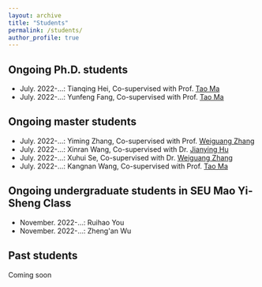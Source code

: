 ```yaml
---
layout: archive
title: "Students"
permalink: /students/
author_profile: true
---
```


## <a id="on_going_phd"/>**Ongoing Ph.D. students**
*  July. 2022-...: Tianqing Hei, Co-supervised with Prof. [Tao Ma](https://tc.seu.edu.cn/2019/1022/c25722a291984/page.htm)
*  July. 2022-...: Yunfeng Fang, Co-supervised with Prof. [Tao Ma](https://tc.seu.edu.cn/2019/1022/c25722a291984/page.htm)

## <a id="on_going_master"/>**Ongoing master students**
*  July. 2022-...: Yiming Zhang, Co-supervised with Prof. [Weiguang Zhang](https://tc.seu.edu.cn/2021/0712/c25722a377738/page.htm)
*  July. 2022-...: Xinran Wang, Co-supervised with Dr. [Jianying Hu](https://tc.seu.edu.cn/2019/1025/c25722a292592/page.htm)
*  July. 2022-...: Xuhui Se, Co-supervised with Dr. [Weiguang Zhang](https://tc.seu.edu.cn/2021/0712/c25722a377738/page.htm)
*  July. 2022-...: Kangnan Wang, Co-supervised with Prof. [Tao Ma](https://tc.seu.edu.cn/2019/1022/c25722a291984/page.htm)

## <a id="on_going_undergraduate"/>**Ongoing undergraduate students in SEU Mao Yi-Sheng Class**
*  November. 2022-...: Ruihao You
*  November. 2022-...: Zheng'an Wu

## <a id="on_going_master"/>**Past students**
Coming soon
